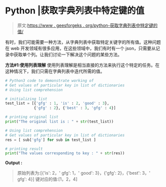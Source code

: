# Python |获取字典列表中特定键的值

> 原文:[https://www . geesforgeks . org/python-获取字典列表中特定键的值/](https://www.geeksforgeeks.org/python-get-values-of-particular-key-in-list-of-dictionaries/)

有时，我们可能需要一种方法，从字典列表中获取特定关键字的所有值。这种问题在 web 开发领域有很多应用，在这些领域中，我们有时有一个 json，只需要从记录中获取单个列。让我们讨论一下解决这个问题的某些方法。

**方法#1:使用列表理解**
使用列表理解是相当直接的方法来执行这个特定的任务。在这种情况下，我们只需在字典列表中迭代所需的值。

```py
# Python3 code to demonstrate working of
# Get values of particular key in list of dictionaries
# Using list comprehension

# initializing list
test_list = [{'gfg' : 1, 'is' : 2, 'good' : 3}, 
             {'gfg' : 2}, {'best' : 3, 'gfg' : 4}]

# printing original list
print("The original list is : " + str(test_list))

# Using list comprehension
# Get values of particular key in list of dictionaries
res = [ sub['gfg'] for sub in test_list ]

# printing result 
print("The values corresponding to key : " + str(res))
```

**Output :**

> 原始列表为:[{'is': 2，' gfg': 1，' good': 3}，{'gfg': 2}，{'best': 3，' gfg': 4}]
> 键对应的值:[1，2，4]